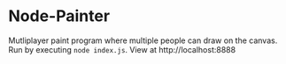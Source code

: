 Node-Painter
============

Mutliplayer paint program where multiple people can draw on the canvas. Run by executing `node index.js`. View at http://localhost:8888
